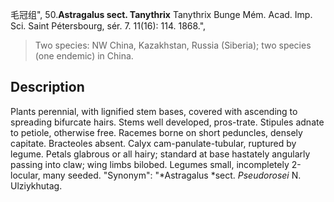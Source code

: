 毛冠组",
50.**Astragalus sect. Tanythrix** Tanythrix Bunge Mém. Acad. Imp. Sci. Saint Pétersbourg, sér. 7. 11(16): 114. 1868.",

> Two species: NW China, Kazakhstan, Russia (Siberia); two species (one endemic) in China.

## Description
Plants perennial, with lignified stem bases, covered with ascending to spreading bifurcate hairs. Stems well developed, pros-trate. Stipules adnate to petiole, otherwise free. Racemes borne on short peduncles, densely capitate. Bracteoles absent. Calyx cam-panulate-tubular, ruptured by legume. Petals glabrous or all hairy; standard at base hastately angularly passing into claw; wing limbs bilobed. Legumes small, incompletely 2-locular, many seeded.
  "Synonym": "*Astragalus *sect. *Pseudorosei* N. Ulziykhutag.
